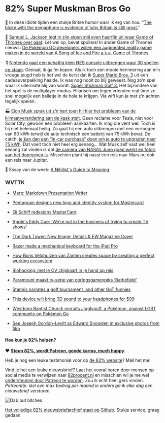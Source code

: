 # 82% Super Muskman Bros Go

📣 In deze idiote tijden een stukje Britse humor waar ik erg van hou. “[The bloke with the megaphone is evidence of why Britain is still great.](https://twitter.com/junayed_/status/753355203693383680)”

🐉 [Samuel L. Jackson legt in zijn eigen stijl even haarfijn uit waar Game of Thrones over gaat](https://www.youtube.com/watch?v=6N4gEJ_ED98). Let wel op, bevat spoilers! In ander Game of Thrones nieuws: [De Pokémon GO developers willen een augmented reality game maken in de wereld van A Song of Ice and Fire a.k.a. Game of Thrones](http://winteriscoming.net/2016/07/12/pokemon-go-developers-want-to-make-an-augmented-reality-game-set-in-westeros/).

🏌 [Nintendo gaat een schattig klein NES console uitbrengen waar 30 spellen op staan](http://www.theverge.com/2016/7/14/12187296/nintendo-nes-classic-edition-announced-price-games). Geniaal, ik ga ‘m kopen. Als ik toch een mooie herinnering aan m’n vroege jeugd heb is het wel de kerst dat ik [Super Mario Bros. 3](https://en.wikipedia.org/wiki/Super_Mario_Bros._3) uit een cadeauverpakking haalde. Ik was nog nooit zo blij geweest. Nog zo’n spel waar ik uitermate blij van wordt: [Super Stickman Golf 3.](http://www.stuff.tv/app-reviews/super-stickman-golf-3/review) Het bijzondere van het spel is de multiplayer modus. Hilarisch om tegen vrienden real time zo snel mogelijk een balletje in de hole te krijgen. Via wifi kun je met z’n achten tegelijk spelen.

🏭 [Elon Musk sprak uit z’n hart toen hij hier het probleem van de klimaatverandering aan de kaak stelt](https://www.youtube.com/watch?v=xKCuDxpccYM). Geen reclame voor Tesla, niet voor Solar City, gewoon een probleem aankaarten. Ik mag die vent wel. Toch is hij niet helemaal heilig. Zo gaat hij een auto uitbrengen met  een vermogen van 60 kWh terwijl de auto technisch een batterij van 75 kWh bevat. De catch: [je kan dan een “in-car purchase” doen om je auto te upgraden naar 75 kWh](http://www.theverge.com/2016/7/13/12171620/tesla-model-x-60d-suv-price-range-cheaper). Dat voelt toch niet heel erg senang… Wat Musk zelf vast wel heel senang zal vinden is dat [de camera van NASA’s Juno goed werkt en foto’s aan het doorgeven is](http://www.theverge.com/2016/7/12/12167852/juno-jupiter-first-in-orbit-photo). Misschien plant hij naast een reis naar Mars nu ook een reis naar Jupiter.

📜 Essay van de week: [A Nihilist's Guide to Meaning](http://www.meltingasphalt.com/a-nihilists-guide-to-meaning/).

### WVTTK

- [Marp: Markdown Presentation Writer](https://yhatt.github.io/marp/)

- [Pentagram designs new logo and identity system for Mastercard](https://www.creativereview.co.uk/cr-blog/2016/july/pentagram-designs-new-logo-and-identity-sytem-for-mastercard/)

- [Eli Schiff redesigns MasterCard](https://twitter.com/kristianhjelle/status/753616533826465792)

- [Apple&#39;s Eddy Cue: &#39;We&#39;re not in the business of trying to create TV shows&#39;](http://www.theverge.com/2016/7/14/12188860/eddy-cue-apple-television-streaming-comments)

- [The Dark Tower: New Image; Details &amp; EW Magazine Cover](http://screenrant.com/dark-tower-image-details-ew-cover/)

- [Razer made a mechanical keyboard for the iPad Pro](http://www.theverge.com/circuitbreaker/2016/7/14/12186930/razer-mechanical-keyboard-case-ipad-pro-price-release-date)

- [How Boris Veldhuizen van Zanten creates space by creating a perfect working ecosystem](https://medium.com/happyplaces-stories/how-boris-veldhuizen-van-zanten-creates-space-by-creating-a-perfect-working-ecosystem-3c5019c5fc54#.q3d0jcwyh)

- [Biohacking: met je OV chipkaart in je hand op reis](http://www.permanentbeta.nl/biohacking-ov-chipkaart-hand-op-reis/)

- [Paramount maakt tv-serie van oorlogsgamereeks &#8216;Battlefield&#8217;](http://www.kijkbaar.nl/2016/07/paramount-maakt-tv-serie-van-oorlogsgamereeks-battlefield/)

- [Stannis narrates a golf tournament, and other GoT funnies](http://winteriscoming.net/2016/07/12/stannis-narrates-the-open-kit-harington-fans-chewed-out-for-rudeness-and-other-funnies/)

- [This device will bring 3D sound to your headphones for $99](http://www.theverge.com/circuitbreaker/2016/7/12/12162322/3d-sound-one-module-headphones-99)

- [Westboro Baptist Church recruits Jigglypuff, a Pokémon, against LGBT community on Pokémon Go](http://www.usatoday.com/story/tech/2016/07/10/westboro-baptist-church-recruits-jigglypuff-pokemon-against-lgbt-community-pokemon-go/86928150/)

- [See Joseph Gordon-Levitt as Edward Snowden in exclusive photos from film](http://mashable.com/2016/07/08/edward-snowden-movie-oliver-stone-exclusive-photos-joseph-gordon-levitt/#5HtnbOGMiuq9)


#### Hoe kun je 82% helpen?
❤️ [**Steun 82%, wordt Patreon, goede karma, much happy**](https://www.patreon.com/reinier).

Heb je nog een leuke testimonial voor op [de 82% website](http://82procent.nl)? Mail het me!

Vind je het een leuke nieuwsbrief? Laat het vooral horen door mensen op social media te verwijzen naar [82procent.nl](http://82procent.nl) en misschien wil je me wel [ondersteunen door Patreon te worden](https://www.patreon.com/reinier). Zou ik echt heel gers vinden. _Patreontip: stel een max bedrag per maand in anders ga ik elke dag een nieuwsbrief versturen._

![Dab out bitches](https://media.giphy.com/media/l0K4mbH4lKBhAPFU4/giphy.gif)

[Het volledige 82% nieuwsbriefarchief staat op Github](http://github.com/reinier/82procent-nieuwsbrieven). Stukje service, graag gedaan.
